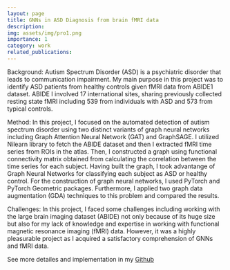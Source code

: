 ```yaml
---
layout: page
title: GNNs in ASD Diagnosis from brain fMRI data
description: 
img: assets/img/pro1.png
importance: 1
category: work
related_publications:
---
```


Background: Autism Spectrum Disorder (ASD) is a psychiatric disorder that leads to communication impairment. My main purpose in this project was to identify ASD patients from healthy controls given fMRI data from ABIDE1 dataset. ABIDE I involved 17 international sites, sharing previously collected resting state fMRI including 539 from individuals with ASD and 573 from typical controls.

Method: In this project, I focused on the automated detection of autism spectrum disorder using two distinct variants of  graph neural networks including Graph Attention Neural Network (GAT) and GraphSAGE. I utilized Nilearn library to fetch the ABIDE dataset and then I extracted fMRI time series from ROIs in the atlas.  Then, I constructed a graph using functional connectivity matrix obtained from calculating the correlation between the time series for each subject. Having built the graph, I took advantange of Graph Neural Networks for classifying each subject as ASD or healthy control. For the construction of graph neural networks, I used PyTorch and PyTorch Geometric packages. Furthermore, I applied two graph data augmentation (GDA) techniques to this problem and compared the results.


Challenges: In this project, I faced some challenges including working with the large brain imaging dataset (ABIDE) not only because of its huge size but also for my lack of knowledge and expertise in working with functional magnetic resonance imaging (fMRI) data. However, it was a highly pleasurable project as I acquired a satisfactory comprehension of GNNs and fMRI data. 

See more detailes and implementation in my <a href='https://github.com/afroozsheikh/ASD_Diagnosis_Abide'>Github</a>


<!-- 
To give your project a background in the portfolio page, just add the img tag to the front matter like so:

    ---
    layout: page
    title: project
    description: a project with a background image
    img: /assets/img/12.jpg
    --- -->
<!-- 
<div class="row">
    <div class="col-sm mt-3 mt-md-0">
        {% include figure.html path="assets/img/1.jpg" title="example image" class="img-fluid rounded z-depth-1" %}
    </div>
    <div class="col-sm mt-3 mt-md-0">
        {% include figure.html path="assets/img/3.jpg" title="example image" class="img-fluid rounded z-depth-1" %}
    </div>
    <div class="col-sm mt-3 mt-md-0">
        {% include figure.html path="assets/img/5.jpg" title="example image" class="img-fluid rounded z-depth-1" %}
    </div>
</div> -->
<!-- <div class="caption">
    Caption photos easily. On the left, a road goes through a tunnel. Middle, leaves artistically fall in a hipster photoshoot. Right, in another hipster photoshoot, a lumberjack grasps a handful of pine needles.
</div>
<div class="row">
    <div class="col-sm mt-3 mt-md-0">
        {% include figure.html path="assets/img/5.jpg" title="example image" class="img-fluid rounded z-depth-1" %}
    </div>
</div>
<div class="caption">
    This image can also have a caption. It's like magic.
</div>

You can also put regular text between your rows of images.
Say you wanted to write a little bit about your project before you posted the rest of the images.
You describe how you toiled, sweated, *bled* for your project, and then... you reveal its glory in the next row of images.


<div class="row justify-content-sm-center">
    <div class="col-sm-8 mt-3 mt-md-0">
        {% include figure.html path="assets/img/6.jpg" title="example image" class="img-fluid rounded z-depth-1" %}
    </div>
    <div class="col-sm-4 mt-3 mt-md-0">
        {% include figure.html path="assets/img/11.jpg" title="example image" class="img-fluid rounded z-depth-1" %}
    </div>
</div>
<div class="caption">
    You can also have artistically styled 2/3 + 1/3 images, like these.
</div>


The code is simple.
Just wrap your images with `<div class="col-sm">` and place them inside `<div class="row">` (read more about the <a href="https://getbootstrap.com/docs/4.4/layout/grid/">Bootstrap Grid</a> system).
To make images responsive, add `img-fluid` class to each; for rounded corners and shadows use `rounded` and `z-depth-1` classes.
Here's the code for the last row of images above:

{% raw %}
```html
<div class="row justify-content-sm-center">
    <div class="col-sm-8 mt-3 mt-md-0">
        {% include figure.html path="assets/img/6.jpg" title="example image" class="img-fluid rounded z-depth-1" %}
    </div>
    <div class="col-sm-4 mt-3 mt-md-0">
        {% include figure.html path="assets/img/11.jpg" title="example image" class="img-fluid rounded z-depth-1" %}
    </div>
</div>
```
{% endraw %} -->
